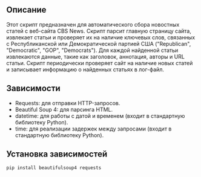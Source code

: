 ## Описание

Этот скрипт предназначен для автоматического сбора новостных статей с веб-сайта CBS News. Скрипт парсит главную страницу сайта, извлекает статьи и проверяет их на наличие ключевых слов, связанных с Республиканской или Демократической партией США ("Republican", "Democratic", "GOP", "Democrats"). Для каждой найденной статьи извлекаются данные, такие как заголовок, аннотация, авторы и URL статьи. Скрипт периодически проверяет сайт на наличие новых статей и записывает информацию о найденных статьях в лог-файл.

## Зависимости

- Requests: для отправки HTTP-запросов.
- Beautiful Soup 4: для парсинга HTML.
- datetime: для работы с датой и временем (входит в стандартную библиотеку Python).
- time: для реализации задержек между запросами (входит в стандартную библиотеку Python).

## Установка зависимостей

```sh
pip install beautifulsoup4 requests



